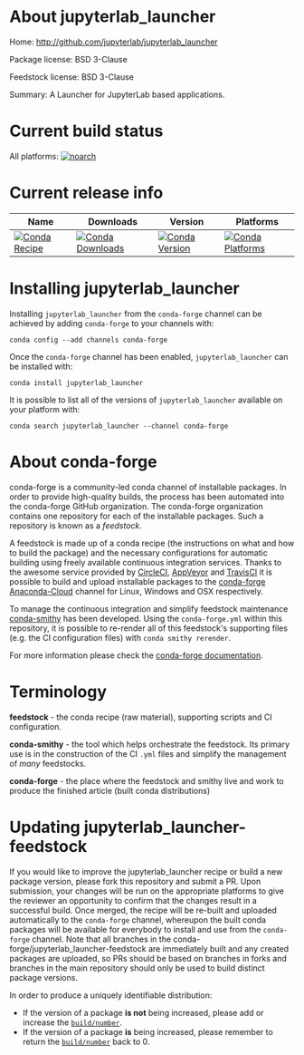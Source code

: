 About jupyterlab_launcher
=========================

Home: http://github.com/jupyterlab/jupyterlab_launcher

Package license: BSD 3-Clause

Feedstock license: BSD 3-Clause

Summary: A Launcher for JupyterLab based applications.



Current build status
====================

All platforms:
[![noarch](https://img.shields.io/circleci/project/github/conda-forge/jupyterlab_launcher-feedstock/master.svg?label=noarch)](https://circleci.com/gh/conda-forge/jupyterlab_launcher-feedstock)

Current release info
====================

| Name | Downloads | Version | Platforms |
| --- | --- | --- | --- |
| [![Conda Recipe](https://img.shields.io/badge/recipe-jupyterlab_launcher-green.svg)](https://anaconda.org/conda-forge/jupyterlab_launcher) | [![Conda Downloads](https://img.shields.io/conda/dn/conda-forge/jupyterlab_launcher.svg)](https://anaconda.org/conda-forge/jupyterlab_launcher) | [![Conda Version](https://img.shields.io/conda/vn/conda-forge/jupyterlab_launcher.svg)](https://anaconda.org/conda-forge/jupyterlab_launcher) | [![Conda Platforms](https://img.shields.io/conda/pn/conda-forge/jupyterlab_launcher.svg)](https://anaconda.org/conda-forge/jupyterlab_launcher) |

Installing jupyterlab_launcher
==============================

Installing `jupyterlab_launcher` from the `conda-forge` channel can be achieved by adding `conda-forge` to your channels with:

```
conda config --add channels conda-forge
```

Once the `conda-forge` channel has been enabled, `jupyterlab_launcher` can be installed with:

```
conda install jupyterlab_launcher
```

It is possible to list all of the versions of `jupyterlab_launcher` available on your platform with:

```
conda search jupyterlab_launcher --channel conda-forge
```


About conda-forge
=================

conda-forge is a community-led conda channel of installable packages.
In order to provide high-quality builds, the process has been automated into the
conda-forge GitHub organization. The conda-forge organization contains one repository
for each of the installable packages. Such a repository is known as a *feedstock*.

A feedstock is made up of a conda recipe (the instructions on what and how to build
the package) and the necessary configurations for automatic building using freely
available continuous integration services. Thanks to the awesome service provided by
[CircleCI](https://circleci.com/), [AppVeyor](http://www.appveyor.com/)
and [TravisCI](https://travis-ci.org/) it is possible to build and upload installable
packages to the [conda-forge](https://anaconda.org/conda-forge)
[Anaconda-Cloud](http://docs.anaconda.org/) channel for Linux, Windows and OSX respectively.

To manage the continuous integration and simplify feedstock maintenance
[conda-smithy](http://github.com/conda-forge/conda-smithy) has been developed.
Using the ``conda-forge.yml`` within this repository, it is possible to re-render all of
this feedstock's supporting files (e.g. the CI configuration files) with ``conda smithy rerender``.

For more information please check the [conda-forge documentation](https://conda-forge.org/docs/).

Terminology
===========

**feedstock** - the conda recipe (raw material), supporting scripts and CI configuration.

**conda-smithy** - the tool which helps orchestrate the feedstock.
                   Its primary use is in the construction of the CI ``.yml`` files
                   and simplify the management of *many* feedstocks.

**conda-forge** - the place where the feedstock and smithy live and work to
                  produce the finished article (built conda distributions)


Updating jupyterlab_launcher-feedstock
======================================

If you would like to improve the jupyterlab_launcher recipe or build a new
package version, please fork this repository and submit a PR. Upon submission,
your changes will be run on the appropriate platforms to give the reviewer an
opportunity to confirm that the changes result in a successful build. Once
merged, the recipe will be re-built and uploaded automatically to the
`conda-forge` channel, whereupon the built conda packages will be available for
everybody to install and use from the `conda-forge` channel.
Note that all branches in the conda-forge/jupyterlab_launcher-feedstock are
immediately built and any created packages are uploaded, so PRs should be based
on branches in forks and branches in the main repository should only be used to
build distinct package versions.

In order to produce a uniquely identifiable distribution:
 * If the version of a package **is not** being increased, please add or increase
   the [``build/number``](http://conda.pydata.org/docs/building/meta-yaml.html#build-number-and-string).
 * If the version of a package **is** being increased, please remember to return
   the [``build/number``](http://conda.pydata.org/docs/building/meta-yaml.html#build-number-and-string)
   back to 0.